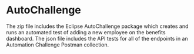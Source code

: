 # AutoChallenge
The zip file includes the Eclipse AutoChallenge package which creates and runs an automated test of adding a new employee on the benefits dashboard.
The json file includes the API tests for all of the endpoints in an Automation Challenge Postman collection.
